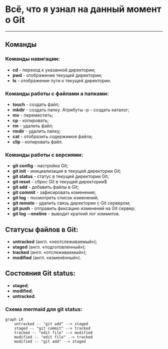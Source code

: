# Всё, что я узнал на данный момент о Git
---
## Команды

### Команды навигации:
- **cd** - переход к указанной директории;
- **pwd** - отображение текущей директории;
- **ls** - отображение пути к текущей директории.

### Команды работы с файлами а папками:
- **touch** - создать файл;
- **mkdir** - создать папку. Атрибуты -p - создать каталог;
- **mv** - переместить;
- **cp** - копировать;
- **rm** - удалить файл;
- **rmdir** - удалить папку;
- **cat** - отобразить содержимое файла;
- **clip** - копировать файл.

### Команды работы с версиями:
- **git config** - настройка Git;
- **git init** - инициализация в текущей директории Git;
- **git status** - статус в текущей директории Git;
- **git reset** - сброс Git в текущей директории$
- **git add** - добавить файлы в Git;
- **git commit** - зафисировать изменения;
- **git log** - посмотреть список изменений;
- **git remote** - удалить связь директории с Git сервером;
- **git push** - отправить фиксацию изменений на Git сервер;
- **git log --oneline** - выводит краткий лог коммитов.

## Статусы файлов в Git:
- **untracked** (англ. «неотслеживаемый»);
- **staged** (англ. «подготовленный»);
- **tracked** (англ. «отслеживаемый»);
- **modified** (англ. «изменённый»).

## Состояния Git status:
- **staged**;
- **modified**;
- **untracked**.

### Схема mermaid для git status:
```mermaid
graph LR
    untracked -- "git add" --> staged
    staged -- "git commit" --> tracked
    tracked -- "edit file" --> modified
    modified -. "edit file" .-> tracked
    modified -- "git add" --> staged
```